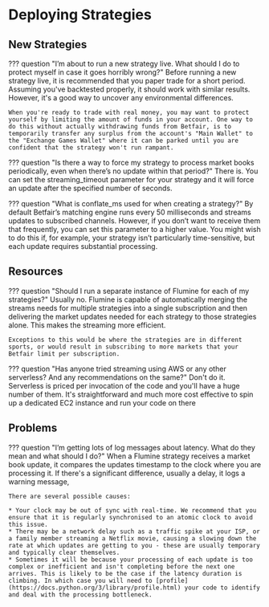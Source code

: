 # Deploying Strategies

## New Strategies
??? question "I’m about to run a new strategy live. What should I do to protect myself in case it goes horribly wrong?"
    Before running a new strategy live, it is recommended that you paper trade for a short period. Assuming you've backtested properly, it should work with similar results. However, it's a good way to uncover any environmental differences.

    When you're ready to trade with real money, you may want to protect yourself by limiting the amount of funds in your account. One way to do this without actually withdrawing funds from Betfair, is to temporarily transfer any surplus from the account's "Main Wallet" to the "Exchange Games Wallet" where it can be parked until you are confident that the strategy won't run rampant.

??? question "Is there a way to force my strategy to process market books periodically, even when there’s no update within that period?"
    There is. You can set the streaming_timeout parameter for your strategy and it will force an update after the specified number of seconds.

??? question "What is conflate_ms used for when creating a strategy?"
    By default Betfair’s matching engine runs every 50 milliseconds and streams updates to subscribed channels. However, if you don’t want to receive them that frequently, you can set this parameter to a higher value. You might wish to do this if, for example, your strategy isn’t particularly time-sensitive, but each update requires substantial processing.

## Resources
??? question "Should I run a separate instance of Flumine for each of my strategies?"
    Usually no. Flumine is capable of automatically merging the streams needs for multiple strategies into a single subscription and then delivering the market updates needed for each strategy to those strategies alone. This makes the streaming more efficient.

    Exceptions to this would be where the strategies are in different sports, or would result in subscribing to more markets that your Betfair limit per subscription.

??? question "Has anyone tried streaming using AWS or any other serverless? And any recommendations on the same?"
    Don't do it. Serverless is priced per invocation of the code and you'll have a huge number of them. It's straightforward and much more cost effective to spin up a dedicated EC2 instance and run your code on there

## Problems
??? question "I’m getting lots of log messages about latency. What do they mean and what should I do?"
    When a Flumine strategy receives a market book update, it compares the updates timestamp to the clock where you are processing it. If there's a significant difference, usually a delay, it logs a warning message,
    
    There are several possible causes:
    
    * Your clock may be out of sync with real-time. We recommend that you ensure that it is regularly synchronised to an atomic clock to avoid this issue.
    * There may be a network delay such as a traffic spike at your ISP, or a family member streaming a Netflix movie, causing a slowing down the rate at which updates are getting to you - these are usually temporary and typically clear themselves.
    * Sometimes it will be because your processing of each update is too complex or inefficient and isn't completing before the next one arrives. This is likely to be the case if the latency duration is climbing. In which case you will need to [profile](https://docs.python.org/3/library/profile.html) your code to identify and deal with the processing bottleneck.

